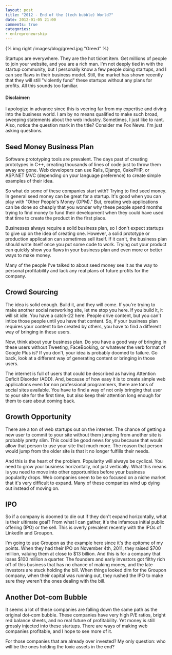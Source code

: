 ```yaml
---
layout: post
title: "2012 - End of the (tech bubble) World?"
date: 2012-01-05 21:00
comments: true
categories: 
- entrepreneurship
---
```

{% img right /images/blog/greed.jpg "Greed" %}

Startups are everywhere.  They are the hot ticket item.  Get millions of people to join your website, and you are a rich man.  I'm not deeply tied in with the startup community, but I personally know a few people doing startups, and I can see flaws in their business model.  Still, the market has shown recently that they will still "violently fund" these startups without any plans for profits.  All this sounds too familiar.

<!--more-->

#### Disclaimer:

I apologize in advance since this is veering far from my expertise and diving into the business world.  I am by no means qualified to make such broad, sweeping statements about the web industry.  Sometimes, I just like to rant.  Also, notice the question mark in the title?  Consider me Fox News.  I'm just asking questions.

Seed Money Business Plan
------------------------

Software prototyping tools are prevalent.  The days past of creating prototypes in C++, creating thousands of lines of code just to throw them away are gone.  Web developers can use Rails, Django, CakePHP, or ASP.NET MVC (depending on your language preference) to create simple examples of their idea.  

So what do some of these companies start with?  Trying to find seed money.  In general seed money can be great for a startup.  It's good when you can play with "Other People's Money (OPM)."  But, creating web applications can be done so cheaply that you wonder why these people spend months trying to find money to fund their development when they could have used that time to create the product in the first place.

Businesses always require a solid business plan, so I don't expect startups to give up on the idea of creating one.  However, a solid prototype or production application can sometimes sell itself.  If it can't, the business plan should write itself once you put some code to work.  Trying out your product can quickly show you flaws in your business plan and even more or better ways to make money.

Many of the people I've talked to about seed money see it as the way to personal profitability and lack any real plans of future profits for the company.

Crowd Sourcing
--------------

The idea is solid enough.  Build it, and they will come.  If you're trying to make another social networking site, let me stop you here.  If you build it, it will sit idle.  You have a catch-22 here.  People drive content, but you can't intice those people until you have that content.  So, if your business plan requires your content to be created by others, you have to find a different way of bringing in these users.

Now, think about your business plan.  Do you have a good way of bringing in these users without Tweeting, FaceBooking, or whatever the verb format of Google Plus is?  If you don't, your idea is probably doomed to failure.  Go back, look at a different way of generating content or bringing in those users.

The internet is full of users that could be described as having Attention Deficit Disorder (ADD).  And, because of how easy it is to create simple web applications even for non professional programmers, there are tons of social sites available.  You have to find a way of not only bringing that user to your site for the first time, but also keep their attention long enough for them to care about coming back.

Growth Opportunity
------------------

There are a ton of web startups out on the internet.  The chance of getting a new user to commit to your site without them jumping from another site is probably pretty slim.  This could be good news for you because that would allow that person to use your site that much more.  The reason that person would jump from the older site is that it no longer fulfills their needs.  

And this is the heart of the problem.  Popularity will always be cyclical.  You need to grow your business horizontally, not just vertically.  What this means is you need to move into other opportunities before your business popularity drops.  Web companies seem to be so focused on a niche market that it's very difficult to expand.  Many of these companies wind up dying out instead of moving on.

IPO
---

So if a company is doomed to die out if they don't expand horizontally, what is their ultimate goal?  From what I can gather, it's the infamous initial public offering (IPO) or the sell.  This is overly prevalent recently with the IPOs of LinkedIn and Groupon.

I'm going to use Groupon as the example here since it's the epitome of my points.  When they had their IPO on November 4th, 2011, they raised $700 million, valuing them at close to $13 billion.  And this is for a company that loses $100 million a quarter.  The founders and early investors got filthy rich off of this business that has no chance of making money, and the late investors are stuck holding the bill.  When things looked dim for the Groupon company, when their capital was running out, they rushed the IPO to make sure they weren't the ones dealing with the bill.

Another Dot-com Bubble
----------------------

It seems a lot of these companies are falling down the same path as the original dot-com bubble.  These companies have very high P/E ratios, bright red balance sheets, and no real future of profitability.  Yet money is still grossly injected into these startups.  There are ways of making web companies profitable, and I hope to see more of it.  

For those companies that are already over invested?  My only question: who will be the ones holding the toxic assets in the end?
